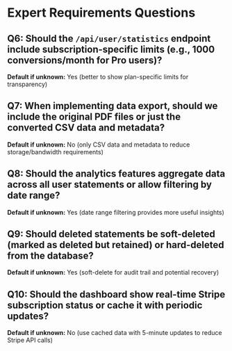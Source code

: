 # Expert Requirements Questions

## Q6: Should the `/api/user/statistics` endpoint include subscription-specific limits (e.g., 1000 conversions/month for Pro users)?
**Default if unknown:** Yes (better to show plan-specific limits for transparency)

## Q7: When implementing data export, should we include the original PDF files or just the converted CSV data and metadata?
**Default if unknown:** No (only CSV data and metadata to reduce storage/bandwidth requirements)

## Q8: Should the analytics features aggregate data across all user statements or allow filtering by date range?
**Default if unknown:** Yes (date range filtering provides more useful insights)

## Q9: Should deleted statements be soft-deleted (marked as deleted but retained) or hard-deleted from the database?
**Default if unknown:** Yes (soft-delete for audit trail and potential recovery)

## Q10: Should the dashboard show real-time Stripe subscription status or cache it with periodic updates?
**Default if unknown:** No (use cached data with 5-minute updates to reduce Stripe API calls)